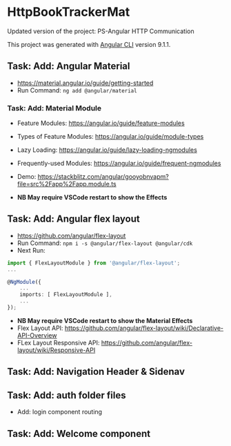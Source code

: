 # HttpBookTrackerMat

Updated version of the project: PS-Angular HTTP Communication

This project was generated with [Angular CLI](https://github.com/angular/angular-cli) version 9.1.1.

## Task: Add: Angular Material

* <https://material.angular.io/guide/getting-started>
* Run Command: ```ng add @angular/material```

### Task: Add: Material Module

* Feature Modules: <https://angular.io/guide/feature-modules>
* Types of Feature Modules: <https://angular.io/guide/module-types>
* Lazy Loading: <https://angular.io/guide/lazy-loading-ngmodules>
* Frequently-used Modules: <https://angular.io/guide/frequent-ngmodules>
* Demo: <https://stackblitz.com/angular/gooyobnvapm?file=src%2Fapp%2Fapp.module.ts>

* **NB May require VSCode restart to show the Effects**

## Task: Add: Angular flex layout

* <https://github.com/angular/flex-layout>
* Run Command: ```npm i -s @angular/flex-layout @angular/cdk```
* Next Run:

```TypeScript
import { FlexLayoutModule } from '@angular/flex-layout';
...

@NgModule({
    ...
    imports: [ FlexLayoutModule ],
    ...
});

```

* **NB May require VSCode restart to show the Material Effects**
* Flex Layout API: <https://github.com/angular/flex-layout/wiki/Declarative-API-Overview>
* FLex Layout Responsive API: <https://github.com/angular/flex-layout/wiki/Responsive-API>

## Task: Add: Navigation Header & Sidenav

## Task: Add: auth folder files

* Add: login component routing

## Task: Add: Welcome component
